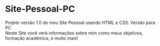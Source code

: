 # Site-Pessoal-PC
Projeto versão 1.0 do meu Site Pessoal usando HTML e CSS. Versão para PC <br>
Neste Site você verá informações sobre mim como meus objetivos, formação acadêmica, e muito mais!

